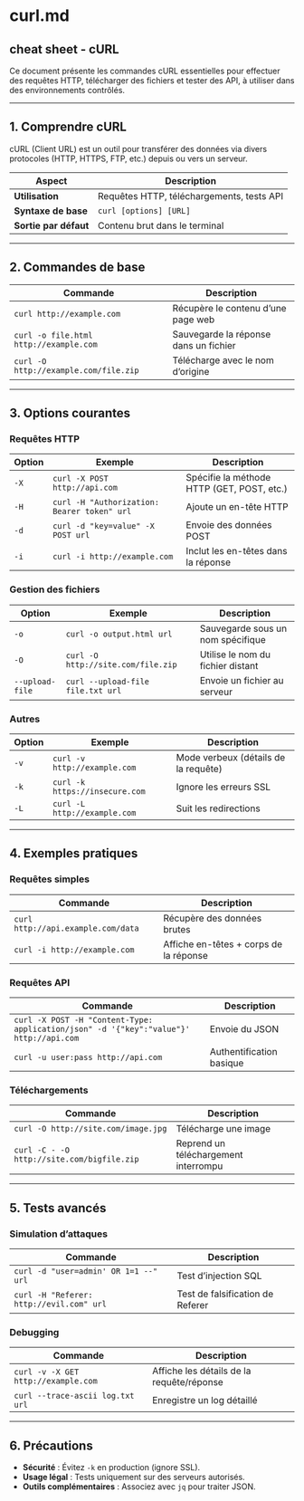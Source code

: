 # curl.md

## cheat sheet - cURL

Ce document présente les commandes cURL essentielles pour effectuer des requêtes HTTP, télécharger des fichiers et tester des API, à utiliser dans des environnements contrôlés.


---

## 1. Comprendre cURL

cURL (Client URL) est un outil pour transférer des données via divers protocoles (HTTP, HTTPS, FTP, etc.) depuis ou vers un serveur.

| **Aspect**           | **Description**                                      |
|----------------------|-----------------------------------------------------|
| **Utilisation**      | Requêtes HTTP, téléchargements, tests API          |
| **Syntaxe de base**  | `curl [options] [URL]`                            |
| **Sortie par défaut** | Contenu brut dans le terminal                     |

---

## 2. Commandes de base

| **Commande**                 | **Description**                                      |
|------------------------------|-----------------------------------------------------|
| `curl http://example.com`    | Récupère le contenu d’une page web                  |
| `curl -o file.html http://example.com` | Sauvegarde la réponse dans un fichier     |
| `curl -O http://example.com/file.zip` | Télécharge avec le nom d’origine          |

---

## 3. Options courantes

### Requêtes HTTP
| **Option**           | **Exemple**                        | **Description**                     |
|----------------------|------------------------------------|-------------------------------------|
| `-X`                | `curl -X POST http://api.com`      | Spécifie la méthode HTTP (GET, POST, etc.) |
| `-H`                | `curl -H "Authorization: Bearer token" url` | Ajoute un en-tête HTTP     |
| `-d`                | `curl -d "key=value" -X POST url`  | Envoie des données POST             |
| `-i`                | `curl -i http://example.com`       | Inclut les en-têtes dans la réponse |

### Gestion des fichiers
| **Option**           | **Exemple**                        | **Description**                     |
|----------------------|------------------------------------|-------------------------------------|
| `-o`                | `curl -o output.html url`          | Sauvegarde sous un nom spécifique   |
| `-O`                | `curl -O http://site.com/file.zip` | Utilise le nom du fichier distant   |
| `--upload-file`      | `curl --upload-file file.txt url`  | Envoie un fichier au serveur        |

### Autres
| **Option**           | **Exemple**                        | **Description**                     |
|----------------------|------------------------------------|-------------------------------------|
| `-v`                | `curl -v http://example.com`       | Mode verbeux (détails de la requête) |
| `-k`                | `curl -k https://insecure.com`     | Ignore les erreurs SSL              |
| `-L`                | `curl -L http://example.com`       | Suit les redirections               |

---

## 4. Exemples pratiques

### Requêtes simples
| **Commande**                         | **Description**                                      |
|--------------------------------------|-----------------------------------------------------|
| `curl http://api.example.com/data`   | Récupère des données brutes                         |
| `curl -i http://example.com`         | Affiche en-têtes + corps de la réponse              |

### Requêtes API
| **Commande**                         | **Description**                                      |
|--------------------------------------|-----------------------------------------------------|
| `curl -X POST -H "Content-Type: application/json" -d '{"key":"value"}' http://api.com` | Envoie du JSON |
| `curl -u user:pass http://api.com`   | Authentification basique                    |

### Téléchargements
| **Commande**                         | **Description**                                      |
|--------------------------------------|-----------------------------------------------------|
| `curl -O http://site.com/image.jpg`  | Télécharge une image                        |
| `curl -C - -O http://site.com/bigfile.zip` | Reprend un téléchargement interrompu  |

---

## 5. Tests avancés

### Simulation d’attaques
| **Commande**                         | **Description**                                      |
|--------------------------------------|-----------------------------------------------------|
| `curl -d "user=admin' OR 1=1 --" url` | Test d’injection SQL                       |
| `curl -H "Referer: http://evil.com" url` | Test de falsification de Referer         |

### Debugging
| **Commande**                         | **Description**                                      |
|--------------------------------------|-----------------------------------------------------|
| `curl -v -X GET http://example.com`  | Affiche les détails de la requête/réponse           |
| `curl --trace-ascii log.txt url`     | Enregistre un log détaillé                  |

---

## 6. Précautions

- **Sécurité** : Évitez `-k` en production (ignore SSL).
- **Usage légal** : Tests uniquement sur des serveurs autorisés.
- **Outils complémentaires** : Associez avec `jq` pour traiter JSON.
